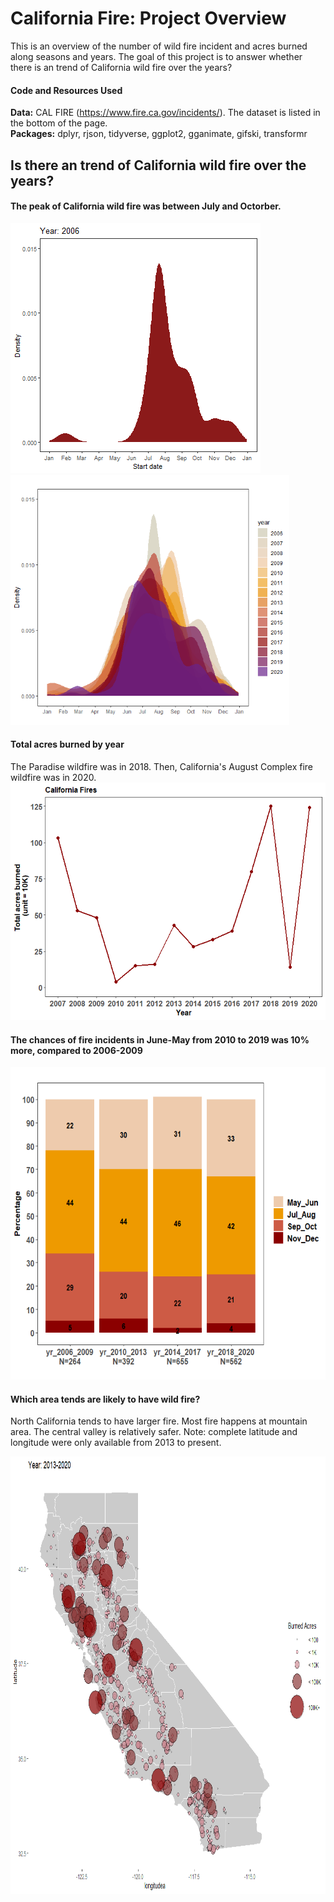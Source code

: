 # California Fire: Project Overview 
This is an overview of the number of wild fire incident and acres burned along seasons and years. The goal of this project is to answer whether there is an trend of California wild fire over the years?

#### Code and Resources Used 
**Data:** CAL FIRE (https://www.fire.ca.gov/incidents/). The dataset is listed in the bottom of the page.  
**Packages:** dplyr, rjson, tidyverse, ggplot2, gganimate, gifski, transformr


## Is there an trend of California wild fire over the years?

#### The peak of California wild fire was between July and Octorber.
<img src="image/FireSta_output.gif" height="400">
<img src="image/Density_over_years.png" height="400">


#### Total acres burned by year
The Paradise wildfire was in 2018. Then, California's August Complex fire wildfire was in 2020.
<img src="image/totalacresburned_by_year.png" height="380"> 


#### The chances of fire incidents in June-May from 2010 to 2019 was 10% more, compared to 2006-2009 
<img src="image/StackBarplot.png"  height="500">


#### Which area tends are likely to have wild fire?
North California tends to have larger fire. Most fire happens  at mountain area. The central valley is relatively safer. Note: complete latitude and longitude were only available from 2013 to present. 

<img src="image/FireMap.png"  height="700">
